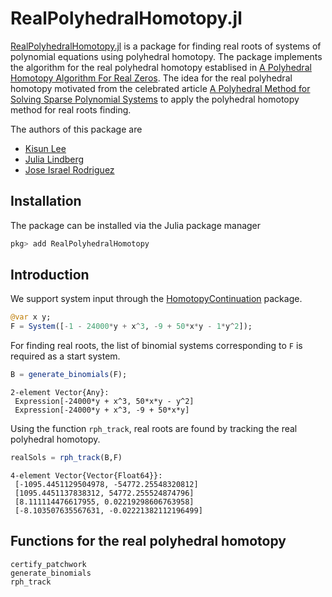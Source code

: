 # RealPolyhedralHomotopy.jl

[RealPolyhedralHomotopy.jl](https://github.com/klee669/RealPolyhedralHomotopy.jl)
is a package for finding real roots of systems of polynomial equations using polyhedral homotopy.
The package implements the algorithm for the real polyhedral homotopy establised in [A Polyhedral Homotopy Algorithm For Real Zeros](https://arxiv.org/abs/1910.01957). The idea for the real polyhedral homotopy motivated from the celebrated article [A Polyhedral Method for Solving Sparse Polynomial Systems](https://www.jstor.org/stable/2153370?seq=1) to apply the polyhedral homotopy method for real roots finding.

The authors of this package are
* [Kisun Lee](https://klee669.github.io)
* [Julia Lindberg](https://sites.google.com/view/julialindberg)
* [Jose Israel Rodriguez](https://sites.google.com/wisc.edu/jose)

## Installation

The package can be installed via the Julia package manager
```julia
pkg> add RealPolyhedralHomotopy
```

## Introduction

We support system input through the [HomotopyContinuation](https://www.juliahomotopycontinuation.org) package.
```julia
@var x y;
F = System([-1 - 24000*y + x^3, -9 + 50*x*y - 1*y^2]);
```

For finding real roots, the list of binomial systems corresponding to `F` is required as a start system.
```julia
B = generate_binomials(F);

```
```
2-element Vector{Any}:
 Expression[-24000*y + x^3, 50*x*y - y^2]
 Expression[-24000*y + x^3, -9 + 50*x*y]
```
Using the function `rph_track`, real roots are found by tracking the real polyhedral homotopy.
```julia
realSols = rph_track(B,F)
```
```
4-element Vector{Vector{Float64}}:
 [-1095.4451129504978, -54772.25548320812]
 [1095.4451137838312, 54772.255524874796]
 [8.111114476617955, 0.02219298606763958]
 [-8.103507635567631, -0.02221382112196499]
```

## Functions for the real polyhedral homotopy

```@docs
certify_patchwork
generate_binomials
rph_track
```
